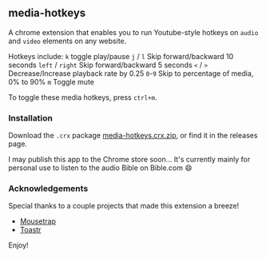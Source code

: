 ## media-hotkeys

A chrome extension that enables you to run Youtube-style hotkeys on `audio` and `video` elements on any website.

Hotkeys include:
`k` toggle play/pause
`j` / `l` Skip forward/backward 10 seconds
`left` / `right` Skip forward/backward 5 seconds
`<` / `>` Decrease/Increase playback rate by 0.25
`0`-`9` Skip to percentage of media, 0% to 90%
`m` Toggle mute

To toggle these media hotkeys, press `ctrl+m`.



### Installation

Download the `.crx` package [media-hotkeys.crx.zip](https://github.com/jiangts/media-hotkeys/files/5205145/media-hotkeys.crx.zip), or find it in the releases page.

I may publish this app to the Chrome store soon... It's currently mainly for personal use to listen to the audio Bible on Bible.com :smile:



### Acknowledgements

Special thanks to a couple projects that made this extension a breeze!

- [Mousetrap](https://craig.is/killing/mice)
- [Toastr](https://codeseven.github.io/toastr/)





Enjoy!

